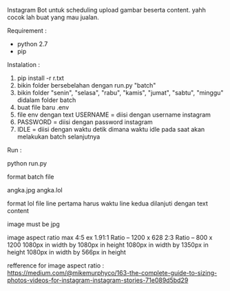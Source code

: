 Instagram Bot untuk scheduling upload gambar beserta content.
yahh cocok lah buat yang mau jualan.

Requirement :

- python 2.7
- pip

Instalation :

1. pip install -r r.txt
2. bikin folder bersebelahan dengan run.py "batch"
3. bikin folder "senin", "selasa", "rabu", "kamis", "jumat", "sabtu", "minggu" didalam folder batch
4. buat file baru .env 
5. file env dengan text USERNAME = diisi dengan username instagram
6. PASSWORD = diisi dengan password instagram
7. IDLE = diisi dengan waktu detik dimana waktu idle pada saat akan melakukan batch selanjutnya

Run :

python run.py

format batch file

angka.jpg
angka.lol

format lol file
line pertama harus waktu
line kedua dilanjuti dengan text content

image must be jpg

image aspect ratio max 4:5
ex 
1.91:1 Ratio – 1200 x 628
2:3 Ratio – 800 x 1200 
1080px in width by 1080px in height
1080px in width by 1350px in height
1080px in width by 566px in height

refference for image aspect ratio : https://medium.com/@mikemurphyco/163-the-complete-guide-to-sizing-photos-videos-for-instagram-instagram-stories-71e089d5bd29